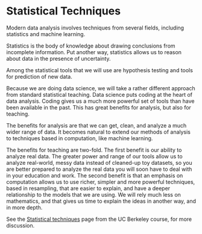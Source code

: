 # Statistical Techniques

Modern data analysis involves techniques from several fields, including
statistics and machine learning.

Statistics is the body of knowledge about drawing conclusions from incomplete
information. Put another way, statistics allows us to reason about data in
the presence of uncertainty.

Among the statistical tools that we will use are hypothesis testing and tools for prediction of new data.

Because we are doing data science, we will take a rather different approach
from standard statistical teaching. Data science puts coding at the heart of
data analysis. Coding gives us a much more powerful set of tools than have
been available in the past. This has great benefits for analysis, but also
for teaching.

The benefits for analysis are that we can get, clean, and analyze a much wider
range of data. It becomes natural to extend our methods of analysis to
techniques based in computation, like machine learning.

The benefits for teaching are two-fold. The first benefit is our ability to
analyze real data. The greater power and range of our tools allow us to
analyze real-world, messy data instead of cleaned-up toy datasets, so you are
better prepared to analyze the real data you will soon have to deal with in
your education and work. The second benefit is that an emphasis on
computation allows us to use richer, simpler and more powerful techniques,
based in resampling, that are easier to explain, and have a deeper
relationship to the models that we are using. We will rely much less on
mathematics, and that gives us time to explain the ideas in another way, and
in more depth.

See the [Statistical
techniques](https://www.inferentialthinking.com/chapters/01/1/2/statistical-techniques.html)
page from the UC Berkeley course, for more discussion.
